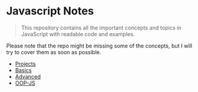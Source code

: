 # Javascript Notes
> This repository contains all the important concepts and topics in JavaScript with readable code and examples.

Please note that the repo might be missing some of the concepts, but I will try to cover them as soon as possible.


* [Projects](projects)
* [Basics](basics)
* [Advanced](advanced)
* [OOP-JS](oops-js)

